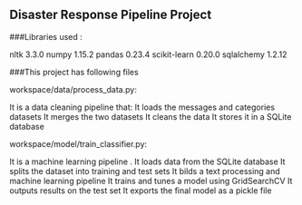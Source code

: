 

## Disaster Response Pipeline Project

###Libraries used :

nltk 3.3.0
numpy 1.15.2
pandas 0.23.4
scikit-learn 0.20.0
sqlalchemy 1.2.12


###This project has following files


workspace/data/process_data.py:

It is a data cleaning pipeline that:
It loads the messages and categories datasets
It merges the two datasets
It cleans the data
It stores it in a SQLite database

workspace/model/train_classifier.py:

It is a machine learning pipeline .
It loads data from the SQLite database
It splits the dataset into training and test sets
It bilds a text processing and machine learning pipeline
It trains and tunes a model using GridSearchCV
It outputs results on the test set
It exports the final model as a pickle file
